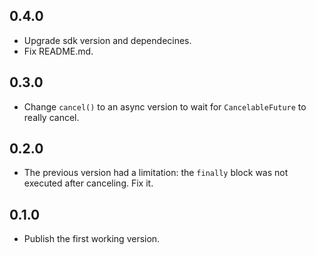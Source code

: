 ## 0.4.0

- Upgrade sdk version and dependecines.
- Fix README.md.

## 0.3.0

- Change `cancel()` to an async version to wait for `CancelableFuture` to
really cancel.

## 0.2.0

- The previous version had a limitation: the `finally` block was not executed
  after canceling. Fix it.

## 0.1.0

- Publish the first working version.
